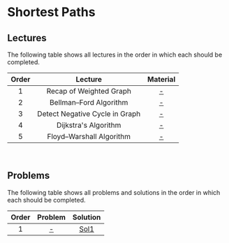 # Shortest Paths

## Lectures

The following table shows all lectures in the order in which each should be completed.

| Order | Lecture | Material |
|:---:|:---:|:---:|
| 1 | Recap of Weighted Graph | [-]() |
| 2 | Bellman–Ford Algorithm | [-]() |
| 3 | Detect Negative Cycle in Graph | [-]() |
| 4 | Dijkstra's Algorithm | [-]() |
| 5 | Floyd–Warshall Algorithm | [-]() |
<br>

## Problems

The following table shows all problems and solutions in the order in which each should be completed.

| Order | Problem | Solution |
|:---:|:---:|:---:|
| 1 | [-]() | [Sol1]() |